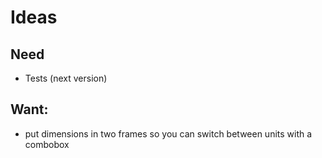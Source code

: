 # Ideas
## Need
- Tests (next version)
## Want:
- put dimensions in two frames so you can switch between units with a combobox